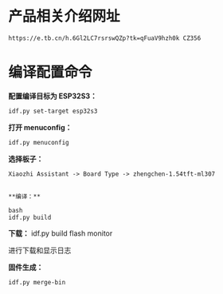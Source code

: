 # 产品相关介绍网址

```http
https://e.tb.cn/h.6Gl2LC7rsrswQZp?tk=qFuaV9hzh0k CZ356
```

# 编译配置命令

**配置编译目标为 ESP32S3：**

```bash
idf.py set-target esp32s3
```

**打开 menuconfig：**

```bash
idf.py menuconfig
```

**选择板子：**

```
Xiaozhi Assistant -> Board Type -> zhengchen-1.54tft-ml307
```

```

**编译：**

bash
idf.py build
```

**下载：**
idf.py build flash monitor

进行下载和显示日志


**固件生成：**

```bash
idf.py merge-bin
```
